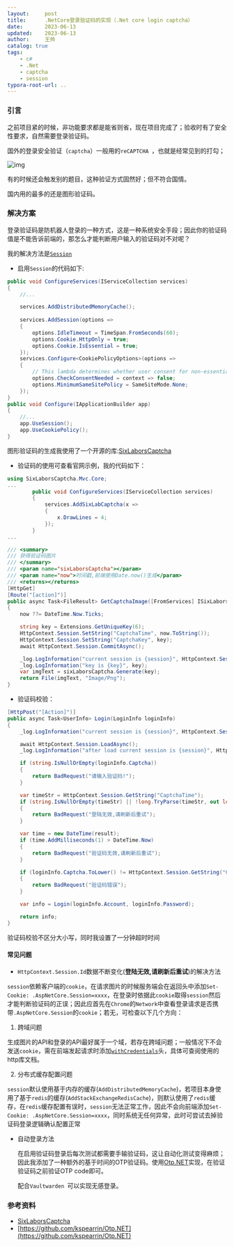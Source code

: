 ```yaml
---
layout:     post
title:      .NetCore登录验证码的实现（.Net core login captcha）
date:       2023-06-13
updated:    2023-06-13
author:     王帅
catalog: true
tags:   
    - c#
    - .Net
    - captcha
    - session
typora-root-url: ..
---
```


### 引言

之前项目紧的时候，非功能要求都是能省则省，现在项目完成了；验收时有了安全性要求，自然需要登录验证码。

国外的登录安全验证（`captcha`）一般用的`reCAPTCHA `，也就是经常见到的打勾；

![img](/img/login_captcha.png)

有的时候还会触发别的题目，这种验证方式固然好；但不符合国情。

国内用的最多的还是图形验证码。

### 解决方案

登录验证码是防机器人登录的一种方式，这是一种系统安全手段；因此你的验证码值是不能告诉前端的，那怎么才能判断用户输入的验证码对不对呢？

我的解决方法是[`Session`](https://learn.microsoft.com/en-us/aspnet/core/fundamentals/app-state)



* 启用`Session`的代码如下:

```c#
public void ConfigureServices(IServiceCollection services)
{
    //...

    services.AddDistributedMemoryCache();
    
    services.AddSession(options =>
    {
        options.IdleTimeout = TimeSpan.FromSeconds(60);
        options.Cookie.HttpOnly = true;
        options.Cookie.IsEssential = true;
    });
    services.Configure<CookiePolicyOptions>(options =>
    {
        // This lambda determines whether user consent for non-essential cookies is needed for a given request.
        options.CheckConsentNeeded = context => false;
        options.MinimumSameSitePolicy = SameSiteMode.None;
    });
}
public void Configure(IApplicationBuilder app)
{
    //...
    app.UseSession();
    app.UseCookiePolicy();
}
```



图形验证码的生成我使用了一个开源的库:[SixLaborsCaptcha](https://github.com/aliasadidev/SixLaborsCaptcha)

* 验证码的使用可查看官网示例，我的代码如下：

```c#
using SixLaborsCaptcha.Mvc.Core;
...
		public void ConfigureServices(IServiceCollection services)
		{
			services.AddSixLabCaptcha(x =>
			{
				x.DrawLines = 4;
			});
		}
...
```

```c#
/// <summary>
/// 获得验证码图片
/// </summary>
/// <param name="sixLaborsCaptcha"></param>
/// <param name="now">时间戳,前端使用Date.now()生成</param>
/// <returns></returns>
[HttpGet]
[Route("[action]")]
public async Task<FileResult> GetCaptchaImage([FromServices] ISixLaborsCaptchaModule sixLaborsCaptcha, long? now)
{
    now ??= DateTime.Now.Ticks;

    string key = Extensions.GetUniqueKey(6);
    HttpContext.Session.SetString("CaptchaTime", now.ToString());
    HttpContext.Session.SetString("CaptchaKey", key);
    await HttpContext.Session.CommitAsync();

    _log.LogInformation("current session is {session}", HttpContext.Session.Id);
    _log.LogInformation("key is {key}", key);
    var imgText = sixLaborsCaptcha.Generate(key);
    return File(imgText, "Image/Png");
}
```

* 验证码校验：

```c#
[HttpPost("[Action]")]
public async Task<UserInfo> Login(LoginInfo loginInfo)
{
    _log.LogInformation("current session is {session}", HttpContext.Session.Id);

    await HttpContext.Session.LoadAsync();
    _log.LogInformation("after load current session is {session}", HttpContext.Session.Id);

    if (string.IsNullOrEmpty(loginInfo.Captcha))
    {
        return BadRequest("请输入验证码!");
    }

    var timeStr = HttpContext.Session.GetString("CaptchaTime");
    if (string.IsNullOrEmpty(timeStr) || !long.TryParse(timeStr, out long result))
    {
        return BadRequest("登陆无效,请刷新后重试");
    }

    var time = new DateTime(result);
    if (time.AddMilliseconds(1) > DateTime.Now)
    {
        return BadRequest("验证码无效,请刷新后重试");
    }

    if (loginInfo.Captcha.ToLower() != HttpContext.Session.GetString("CaptchaKey")?.ToLower())
    {
        return BadRequest("验证码错误");
    }

    var info = Login(loginInfo.Account, loginInfo.Password);

    return info;
}
```

验证码校验不区分大小写，同时我设置了一分钟超时时间



#### 常见问题

* `HttpContext.Session.Id`数据不断变化(**登陆无效,请刷新后重试**)的解决方法

`session`依赖客户端的`cookie`，在请求图片的时候服务端会在返回头中添加`Set-Cookie: .AspNetCore.Session=xxxx`，在登录时依据此`cookie`取得`session`然后才能判断验证码的正误；因此应首先在`Chrome`的`Network`中查看登录请求是否携带`.AspNetCore.Session`的`cookie`；若无，可检查以下几个方向：

1. 跨域问题

生成图片的API和登录的API最好属于一个域，若存在跨域问题；一般情况下不会发送`cookie`，需在前端发起请求时添加[`withCredentials`](https://developer.mozilla.org/en-US/docs/Web/API/XMLHttpRequest/withCredentials)头，具体可查阅使用的http库文档。

2. 分布式缓存配置问题

`session`默认使用基于内存的缓存(`AddDistributedMemoryCache`)，若项目本身使用了基于`redis`的缓存(`AddStackExchangeRedisCache`)，则默认使用了`redis`缓存，在`redis`缓存配置有误时，`session`无法正常工作，因此不会向前端添加`Set-Cookie: .AspNetCore.Session=xxxx`，同时系统无任何异常，此时可尝试去掉验证码登录逻辑确认配置正常

* 自动登录方法
	
	在启用验证码登录后每次测试都需要手输验证码，这让自动化测试变得麻烦；因此我添加了一种额外的基于时间的OTP验证码。使用[Otp.NET](https://github.com/kspearrin/Otp.NET)实现，在验证验证码之前验证OTP code即可。
	
	配合`Vaultwarden `可以实现无感登录。

### 参考资料

* [SixLaborsCaptcha](https://github.com/aliasadidev/SixLaborsCaptcha)
* [https://github.com/kspearrin/Otp.NET](https://github.com/kspearrin/Otp.NET)